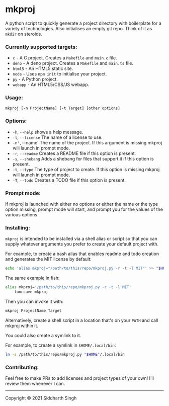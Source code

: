 # mkproj

A python script to quickly generate a project directory with boilerplate for a
variety of technologies. Also initialises an empty git repo. Think of it as
`mkdir` on steroids.

### Currently supported targets:

- `c` - A C project. Creates a `Makefile` and `main.c` file.
- `deno` - A deno project. Creates a `Makefile` and `main.ts` file.
- `html5` - An HTML5 static site.
- `node` - Uses `npm init` to initialise your project.
- `py` - A Python project.
- `webapp` - An HTML5/CSS/JS webapp.

### Usage:

```sh
mkproj [-n ProjectName] [-t Target] [other options]
```

### Options:

- `-h`, `--help` shows a help message.
- `-l`, `--license` The name of a license to use.
- `-n',`--name' The name of the project. If this argument is missing mkproj will
  launch in prompt mode.
- `-r`, `--readme` Creates a README file if this option is present.
- `-s`, `--shebang` Adds a shebang for files that support it if this option is
  present.
- `-t`, `--type` The type of project to create. If this option is missing mkproj
  will launch in prompt mode.
- `-T`, `--todo` Creates a TODO file if this option is present.

### Prompt mode:

If mkproj is launched with either no options or either the name or the type
option missing, prompt mode will start, and prompt you for the values of the
various options.

### Installing:

`mkproj` is intended to be installed via a shell alias or script so that you can
supply whatever arguments you prefer to create your default project with.

For example, to create a bash alias that enables readme and todo creation and
generates the MIT license by default:

```bash
echo 'alias mkproj="/path/to/this/repo/mkproj.py -r -t -l MIT"' >> "$HOME"/.bashrc
```

The same example in fish:

<!--Yes, I know fish isn't bash, but syntax highlighting is nice.-->

```bash
alias mkproj='/path/to/this/repo/mkproj.py -r -t -l MIT'
    funcsave mkproj
```

Then you can invoke it with:

```bash
mkproj ProjectName Target
```

Alternatively, create a shell script in a location that's on your `PATH` and
call mkproj within it.

You could also create a symlink to it.

For example, to create a symlink in `$HOME/.local/bin`:

```bash
ln -s /path/to/this/repo/mkproj.py "$HOME"/.local/bin
```

### Contributing:

Feel free to make PRs to add licenses and project types of your own! I'll review
them whenever I can.

---

Copyright © 2021 Siddharth Singh

